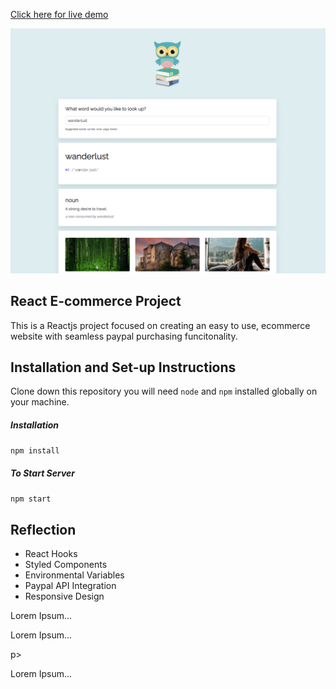 <p>
  <a target="_blank" rel="noopener noreferrer" href="https://silly-feynman-e9a3ae.netlify.app/">Click here for live demo</a>
</p>
<p align="center">
<a target="_blank" rel="noopener noreferrer" href="https://github.com/blakebdavies/react-ecomm-project">
   <img src="https://github.com/blakebdavies/portfolio-project/blob/main/images/react-dictionary-app.png?raw=true" width="600" style="max-width:100%";/>
</a>
   </p>                                                                                               
 <h2>React E-commerce Project</h2>
 <p> This is a Reactjs project focused on creating an easy to use, ecommerce website with seamless paypal purchasing funcitonality.</p>
 <h2> Installation and Set-up Instructions</h2>
 <p>Clone down this repository you will need <code>node</code> and <code>npm</code> installed globally on your machine.</p>
 <h5>Installation</h5>
 <p><code>npm install</code></p>
 <h5>To Start Server</h5>
 <p><code>npm start</code></p>
 <h2> Reflection</h2>
 <ul>
  <li>React Hooks</li>
  <li>Styled Components</li>
  <li>Environmental Variables</li>
  <li>Paypal API Integration</li>
  <li>Responsive Design</li>
  </ul>
<p>Lorem Ipsum... </p>
<p>Lorem Ipsum... </p>p>
<p>Lorem Ipsum... </p>
 
 


